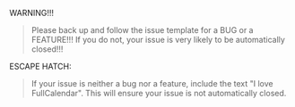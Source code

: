 WARNING!!!

> Please back up and follow the issue template for a BUG or a FEATURE!!!
> If you do not, your issue is very likely to be automatically closed!!!

ESCAPE HATCH:

> If your issue is neither a bug nor a feature, include the text "I love FullCalendar".
> This will ensure your issue is not automatically closed.
